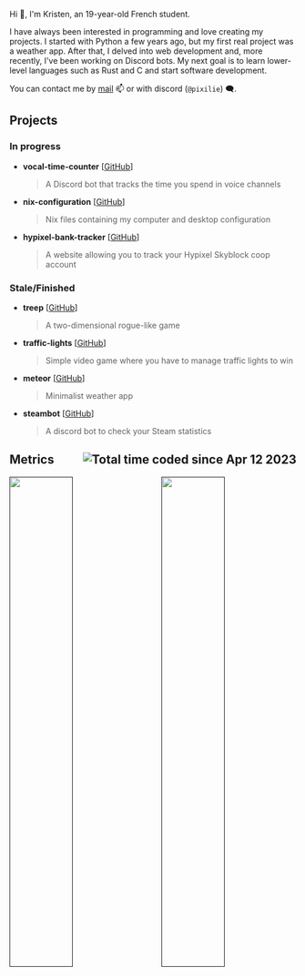 Hi 👋, I'm Kristen, an 19-year-old French student.

I have always been interested in programming and love creating my projects. I started with Python a few years ago, but my first real project was a weather app. After that, I delved into web development and, more recently, I've been working on Discord bots. My next goal is to learn lower-level languages such as Rust and C and start software development.

You can contact me by [mail](mailto:contact@pixilie.net) 📫 or with discord (`@pixilie`) 🗨️.


## Projects

### In progress

-   **vocal-time-counter** [[GitHub](https://github.com/pixilie/vocal-time-counter/)]

    > A Discord bot that tracks the time you spend in voice channels

-   **nix-configuration** [[GitHub](https://github.com/pixilie/nix-configuration/)]

    > Nix files containing my computer and desktop configuration

-   **hypixel-bank-tracker** [[GitHub](https://github.com/pixilie/hypixel-bank-tracker/)]

    > A website allowing you to track your Hypixel Skyblock coop account

### Stale/Finished

-   **treep** [[GitHub](https://github.com/mrnossiom/treep-unity/)]

    > A two-dimensional rogue-like game

-   **traffic-lights** [[GitHub](https://github.com/pixilie/traffic-lights/)]

    > Simple video game where you have to manage traffic lights to win

-   **meteor** [[GitHub](https://github.com/pixilie/meteor/)]

    > Minimalist weather app

-   **steambot** [[GitHub](https://github.com/pixilie/steambot/)]

    > A discord bot to check your Steam statistics

## Metrics  <img src="https://wakatime.com/badge/user/0ebf63dd-06b9-44c5-9f1f-54c54f263777.svg" alt="Total time coded since Apr 12 2023" align="right"/>

<a href=""> <img align="left" width="47%" src="https://github-readme-stats.vercel.app/api?username=pixilie&theme=tokyonight&hide_border=false&include_all_commits=true&count_private=true"/> </a>
<a href=""> <img align="right" width="47%" src="https://github-readme-stats.vercel.app/api/wakatime?username=pixilie&layout=compact&langs_count=10&theme=tokyonight&custom_title=Time%20by%20language"/> </a>

